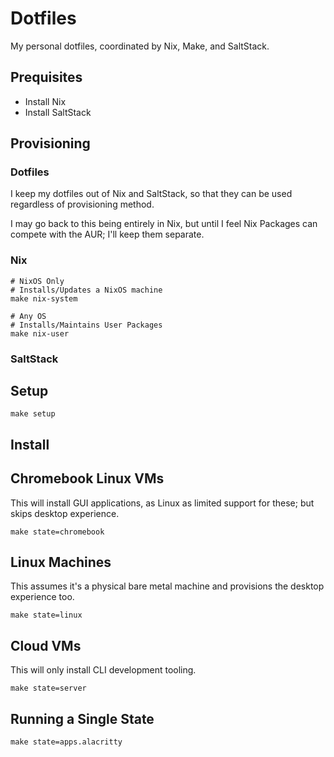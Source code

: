 # Dotfiles

My personal dotfiles, coordinated by Nix, Make, and SaltStack.

## Prequisites

- Install Nix
- Install SaltStack

## Provisioning

### Dotfiles

I keep my dotfiles out of Nix and SaltStack, so that they can be used regardless of provisioning method.

I may go back to this being entirely in Nix, but until I feel Nix Packages can compete with the AUR; I'll keep them separate.

### Nix

```shell
# NixOS Only
# Installs/Updates a NixOS machine
make nix-system

# Any OS
# Installs/Maintains User Packages
make nix-user
```

### SaltStack

## Setup

`make setup`

## Install

## Chromebook Linux VMs

This will install GUI applications, as Linux as limited support for these; but skips desktop experience.

`make state=chromebook`

## Linux Machines

This assumes it's a physical bare metal machine and provisions the desktop experience too.

`make state=linux`

## Cloud VMs

This will only install CLI development tooling.

`make state=server`

## Running a Single State

`make state=apps.alacritty`

